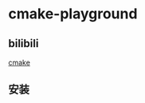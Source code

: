 # cmake-playground

## bilibili

[cmake](https://www.bilibili.com/video/BV1Mw411M761?spm_id_from=333.788.player.switch&vd_source=203534b7259945a96bc1f33765a593f4)

## 安装